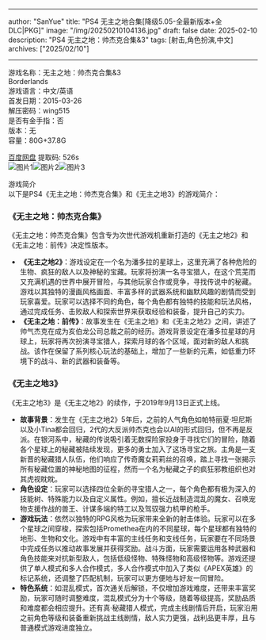 
---
author: "SanYue"
title: "PS4 无主之地合集[降级5.05-全最新版本+全DLC|PKG]"
image: "/img/20250210104136.jpg"
draft: false
date: 2025-02-10
description: "PS4 无主之地：帅杰克合集&3"
tags: [射击,角色扮演,中文]
archives: ["2025/02/10"]

---

游戏名称：无主之地：帅杰克合集&3   
Borderlands    
游戏语言：中文/英语  
首发日期：2015-03-26  
解压密码：wing515  
是否有金手指：否  
版本：无   
容量：80G+37.8G

[百度网盘](https://pan.baidu.com/s/1Elw6JinQzRVpx7N2LP4RMw) 提取码: 526s  
![图片1](/img/c7a1f4.jpg)![图片2](/img/c16ad3.jpg)![图片3](/img/b29666.jpg)  

游戏简介  
以下是PS4《无主之地：帅杰克合集》和《无主之地3》的游戏简介：

### 《无主之地：帅杰克合集》
《无主之地：帅杰克合集》包含专为次世代游戏机重新打造的《无主之地2》和《无主之地：前传》决定性版本。

- **《无主之地2》**：游戏设定在一个名为潘多拉的星球上，这里充满了各种危险的生物、疯狂的敌人以及神秘的宝藏。玩家将扮演一名寻宝猎人，在这个荒芜而又充满机遇的世界中展开冒险，与其他玩家合作或竞争，寻找传说中的秘藏。游戏以其独特的漫画风格画面、丰富多样的武器系统和幽默风趣的剧情而受到玩家喜爱。玩家可以选择不同的角色，每个角色都有独特的技能和玩法风格，通过完成任务、击败敌人和探索世界来获取经验和装备，提升自己的实力。
- **《无主之地：前传》**：故事发生在《无主之地》和《无主之地2》之间，讲述了帅气杰克在成为亥伯龙公司总裁之前的经历。游戏背景设定在潘多拉星球的月球上，玩家将再次扮演寻宝猎人，探索月球的各个区域，面对新的敌人和挑战。该作在保留了系列核心玩法的基础上，增加了一些新的元素，如低重力环境下的战斗、新的武器和装备等。

### 《无主之地3》
《无主之地3》是《无主之地2》的续作，于2019年9月13日正式上线。

- **故事背景**：发生在《无主之地2》5年后，之前的人气角色如帕特丽夏·坦尼斯以及小Tina都会回归，2代的大反派帅杰克也会以AI的形式回归，但不再是反派。在银河系中，秘藏的传说吸引着无数探险家投身于寻找它们的冒险，随着各个星球上的秘藏被陆续发现，更多的勇士加入了这场寻宝之旅。主角是一支新晋的秘藏猎人队伍，他们响应了传奇魔女莉莉丝的召唤，踏上寻找一张揭示所有秘藏位置的神秘地图的征程，然而一个名为秘藏之子的疯狂邪教组织也对其虎视眈眈。
- **角色设定**：玩家可以选择四位全新的寻宝猎人之一，每个角色都有极为深入的技能树、特殊能力以及自定义属性。例如，擅长近战制造混乱的魔女、召唤宠物支援作战的兽王、计谋多端的特工以及驾驭强力机甲的枪手。
- **游戏玩法**：依然以独特的RPG风格为玩家带来全新的射击体验。玩家可以在多个星球之间穿梭，探索包括Promethea在内的不同星球，每个星球都有独特的地形、生物和文化。游戏中有丰富的主线任务和支线任务，玩家要在不同场景中完成任务以推动故事发展并获得奖励。战斗方面，玩家需要运用各种武器和角色技能来对抗新型敌人，包括低级怪物、特殊怪物和高级怪物等。游戏还提供了单人模式和多人合作模式，多人合作模式中加入了类似《APEX英雄》的标记系统，还调整了匹配机制，玩家可以更方便地与好友一同冒险。
- **特色系统**：如混乱模式，首次通关后解锁，不仅增加游戏难度，还带来丰富奖励，玩家可随时调整难度，混乱模式分为十个等级，随着等级提高，奖励品质和难度都会相应提升。还有真·秘藏猎人模式，完成主线剧情后开启，玩家沿用之前角色等级和装备重新挑战主线剧情，敌人实力更强，战利品更丰厚，且与普通模式游戏进度独立。
